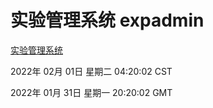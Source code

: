 # 实验管理系统 expadmin
[实验管理系统](http://59.174.27.143:56808/expadmin-782313d2-e1b1-4ea7-932e-3a55e6a1a4d0/)

2022年 02月 01日 星期二 04:20:02 CST

2022年 01月 31日 星期一 20:20:02 GMT
